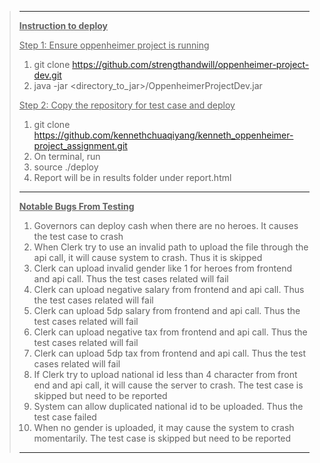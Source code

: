 >-----
>
><ins> **Instruction to  deploy** </ins>
>
><ins>Step 1: Ensure oppenheimer project is running</ins>
>
>1. git clone https://github.com/strengthandwill/oppenheimer-project-dev.git
>2. java -jar <directory_to_jar>/OppenheimerProjectDev.jar
>
><ins>Step 2: Copy the repository for test case and deploy</ins>
>
>1. git clone https://github.com/kennethchuaqiyang/kenneth_oppenheimer-project_assignment.git
>2. On terminal, run
>3. source ./deploy
>4. Report will be in results folder under report.html
>
>-----
>
><ins> **Notable Bugs From Testing**</ins>
>
>1. Governors can deploy cash when there are no heroes. It causes the test case to crash
>2. When Clerk try to use an invalid path to upload the file through the api call, it will cause system to     crash. Thus it is skipped
>3. Clerk can upload invalid gender like 1 for heroes from frontend and api call. Thus the test cases related will fail
>4. Clerk can upload negative salary from frontend and api call. Thus the test cases related will fail
>5. Clerk can upload 5dp salary from frontend and api call. Thus the test cases related will fail
>6. Clerk can upload negative tax from frontend and api call. Thus the test cases related will fail
>7. Clerk can upload 5dp tax from frontend and api call. Thus the test cases related will fail
>8. If Clerk try to upload national id less than 4 character from front end and api call, it will cause the server to crash. The test case is skipped but need to be reported
>9. System can allow duplicated national id to be uploaded. Thus the test case failed
>10. When no gender is uploaded, it may cause the system to crash momentarily. The test case is skipped but need to be reported
>
>-----
